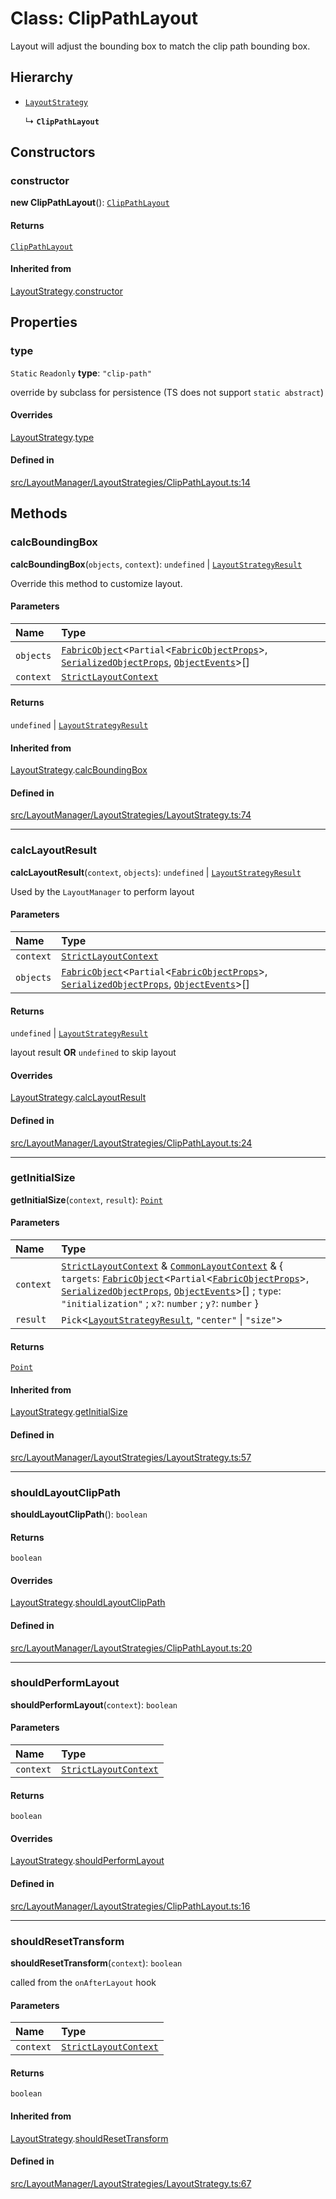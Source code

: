 # Class: ClipPathLayout

Layout will adjust the bounding box to match the clip path bounding box.

## Hierarchy

- [`LayoutStrategy`](/apidocs/classes/LayoutStrategy.md)

  ↳ **`ClipPathLayout`**

## Constructors

### constructor

**new ClipPathLayout**(): [`ClipPathLayout`](/apidocs/classes/ClipPathLayout.md)

#### Returns

[`ClipPathLayout`](/apidocs/classes/ClipPathLayout.md)

#### Inherited from

[LayoutStrategy](/apidocs/classes/LayoutStrategy.md).[constructor](/apidocs/classes/LayoutStrategy.md#constructor)

## Properties

### type

 `Static` `Readonly` **type**: ``"clip-path"``

override by subclass for persistence (TS does not support `static abstract`)

#### Overrides

[LayoutStrategy](/apidocs/classes/LayoutStrategy.md).[type](/apidocs/classes/LayoutStrategy.md#type)

#### Defined in

[src/LayoutManager/LayoutStrategies/ClipPathLayout.ts:14](https://github.com/fabricjs/fabric.js/blob/b24e8cbdf/src/LayoutManager/LayoutStrategies/ClipPathLayout.ts#L14)

## Methods

### calcBoundingBox

**calcBoundingBox**(`objects`, `context`): `undefined` \| [`LayoutStrategyResult`](/apidocs/modules.md#layoutstrategyresult)

Override this method to customize layout.

#### Parameters

| Name | Type |
| :------ | :------ |
| `objects` | [`FabricObject`](/apidocs/classes/FabricObject.md)\<`Partial`\<[`FabricObjectProps`](/apidocs/interfaces/FabricObjectProps.md)\>, [`SerializedObjectProps`](/apidocs/interfaces/SerializedObjectProps.md), [`ObjectEvents`](/apidocs/interfaces/ObjectEvents.md)\>[] |
| `context` | [`StrictLayoutContext`](/apidocs/modules.md#strictlayoutcontext) |

#### Returns

`undefined` \| [`LayoutStrategyResult`](/apidocs/modules.md#layoutstrategyresult)

#### Inherited from

[LayoutStrategy](/apidocs/classes/LayoutStrategy.md).[calcBoundingBox](/apidocs/classes/LayoutStrategy.md#calcboundingbox)

#### Defined in

[src/LayoutManager/LayoutStrategies/LayoutStrategy.ts:74](https://github.com/fabricjs/fabric.js/blob/b24e8cbdf/src/LayoutManager/LayoutStrategies/LayoutStrategy.ts#L74)

___

### calcLayoutResult

**calcLayoutResult**(`context`, `objects`): `undefined` \| [`LayoutStrategyResult`](/apidocs/modules.md#layoutstrategyresult)

Used by the `LayoutManager` to perform layout

#### Parameters

| Name | Type |
| :------ | :------ |
| `context` | [`StrictLayoutContext`](/apidocs/modules.md#strictlayoutcontext) |
| `objects` | [`FabricObject`](/apidocs/classes/FabricObject.md)\<`Partial`\<[`FabricObjectProps`](/apidocs/interfaces/FabricObjectProps.md)\>, [`SerializedObjectProps`](/apidocs/interfaces/SerializedObjectProps.md), [`ObjectEvents`](/apidocs/interfaces/ObjectEvents.md)\>[] |

#### Returns

`undefined` \| [`LayoutStrategyResult`](/apidocs/modules.md#layoutstrategyresult)

layout result **OR** `undefined` to skip layout

#### Overrides

[LayoutStrategy](/apidocs/classes/LayoutStrategy.md).[calcLayoutResult](/apidocs/classes/LayoutStrategy.md#calclayoutresult)

#### Defined in

[src/LayoutManager/LayoutStrategies/ClipPathLayout.ts:24](https://github.com/fabricjs/fabric.js/blob/b24e8cbdf/src/LayoutManager/LayoutStrategies/ClipPathLayout.ts#L24)

___

### getInitialSize

**getInitialSize**(`context`, `result`): [`Point`](/apidocs/classes/Point.md)

#### Parameters

| Name | Type |
| :------ | :------ |
| `context` | [`StrictLayoutContext`](/apidocs/modules.md#strictlayoutcontext) & [`CommonLayoutContext`](/apidocs/modules.md#commonlayoutcontext) & \{ `targets`: [`FabricObject`](/apidocs/classes/FabricObject.md)\<`Partial`\<[`FabricObjectProps`](/apidocs/interfaces/FabricObjectProps.md)\>, [`SerializedObjectProps`](/apidocs/interfaces/SerializedObjectProps.md), [`ObjectEvents`](/apidocs/interfaces/ObjectEvents.md)\>[] ; `type`: ``"initialization"`` ; `x?`: `number` ; `y?`: `number`  } |
| `result` | `Pick`\<[`LayoutStrategyResult`](/apidocs/modules.md#layoutstrategyresult), ``"center"`` \| ``"size"``\> |

#### Returns

[`Point`](/apidocs/classes/Point.md)

#### Inherited from

[LayoutStrategy](/apidocs/classes/LayoutStrategy.md).[getInitialSize](/apidocs/classes/LayoutStrategy.md#getinitialsize)

#### Defined in

[src/LayoutManager/LayoutStrategies/LayoutStrategy.ts:57](https://github.com/fabricjs/fabric.js/blob/b24e8cbdf/src/LayoutManager/LayoutStrategies/LayoutStrategy.ts#L57)

___

### shouldLayoutClipPath

**shouldLayoutClipPath**(): `boolean`

#### Returns

`boolean`

#### Overrides

[LayoutStrategy](/apidocs/classes/LayoutStrategy.md).[shouldLayoutClipPath](/apidocs/classes/LayoutStrategy.md#shouldlayoutclippath)

#### Defined in

[src/LayoutManager/LayoutStrategies/ClipPathLayout.ts:20](https://github.com/fabricjs/fabric.js/blob/b24e8cbdf/src/LayoutManager/LayoutStrategies/ClipPathLayout.ts#L20)

___

### shouldPerformLayout

**shouldPerformLayout**(`context`): `boolean`

#### Parameters

| Name | Type |
| :------ | :------ |
| `context` | [`StrictLayoutContext`](/apidocs/modules.md#strictlayoutcontext) |

#### Returns

`boolean`

#### Overrides

[LayoutStrategy](/apidocs/classes/LayoutStrategy.md).[shouldPerformLayout](/apidocs/classes/LayoutStrategy.md#shouldperformlayout)

#### Defined in

[src/LayoutManager/LayoutStrategies/ClipPathLayout.ts:16](https://github.com/fabricjs/fabric.js/blob/b24e8cbdf/src/LayoutManager/LayoutStrategies/ClipPathLayout.ts#L16)

___

### shouldResetTransform

**shouldResetTransform**(`context`): `boolean`

called from the `onAfterLayout` hook

#### Parameters

| Name | Type |
| :------ | :------ |
| `context` | [`StrictLayoutContext`](/apidocs/modules.md#strictlayoutcontext) |

#### Returns

`boolean`

#### Inherited from

[LayoutStrategy](/apidocs/classes/LayoutStrategy.md).[shouldResetTransform](/apidocs/classes/LayoutStrategy.md#shouldresettransform)

#### Defined in

[src/LayoutManager/LayoutStrategies/LayoutStrategy.ts:67](https://github.com/fabricjs/fabric.js/blob/b24e8cbdf/src/LayoutManager/LayoutStrategies/LayoutStrategy.ts#L67)
